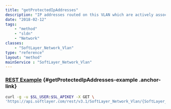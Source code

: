 ```yaml
---
title: "getProtectedIpAddresses"
description: "IP addresses routed on this VLAN which are actively associated with network protections."
date: "2018-02-12"
tags:
    - "method"
    - "sldn"
    - "Network"
classes:
    - "SoftLayer_Network_Vlan"
type: "reference"
layout: "method"
mainService : "SoftLayer_Network_Vlan"
---
```


### [REST Example](#getProtectedIpAddresses-example) <a href="/article/rest/"><i class="fas fa-question"></i></a> {#getProtectedIpAddresses-example .anchor-link} 
```bash
curl -g -u $SL_USER:$SL_APIKEY -X GET \
'https://api.softlayer.com/rest/v3.1/SoftLayer_Network_Vlan/{SoftLayer_Network_VlanID}/getProtectedIpAddresses'
```
